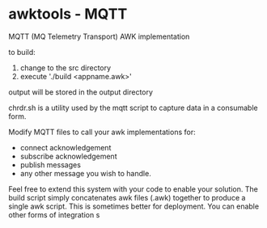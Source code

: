 # awktools - MQTT
MQTT (MQ Telemetry Transport) AWK implementation

to build:  
1) change to the src directory
2) execute './build <appname.awk>'

output will be stored in the output directory

chrdr.sh is a utility used by the mqtt script to capture data in a consumable form.

Modify MQTT files to call your awk implementations for:
 - connect acknowledgement
 - subscribe acknowledgement
 - publish messages
 - any other message you wish to handle.
 
 Feel free to extend this system with your code to enable your solution. The build script simply concatenates awk files (.awk) together to produce a single awk script. This is sometimes better for deployment. You can enable other forms of integration
 s